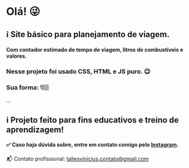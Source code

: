 # Olá! 😜 

## ℹ Site básico para planejamento de viagem.

#### Com contador estimado de tempo de viagem, litros de combustíveis e valores.

### Nesse projeto foi usado CSS, HTML e JS puro. 😉

### Sua forma: 👇🏼

...

## ℹ Projeto feito para fins educativos e treino de aprendizagem!

#### ✅ Caso haja dúvida sobre, entre em contato comigo pelo <a href="https://www.instagram.com/tallesvn_/" target="_blank">Instagram</a>.

📬 Contato profissional: tallesvinicius.contato@gmail.com
